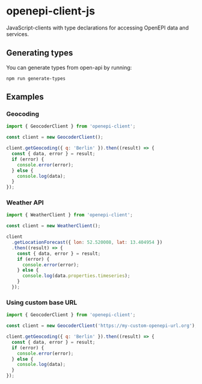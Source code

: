 # openepi-client-js

JavaScript-clients with type declarations for accessing OpenEPI data and services.

## Generating types

You can generate types from open-api by running:

```
npm run generate-types
```

## Examples

### Geocoding

```javascript
import { GeocoderClient } from 'openepi-client';

const client = new GeocoderClient();

client.getGeocoding({ q: 'Berlin' }).then((result) => {
  const { data, error } = result;
  if (error) {
    console.error(error);
  } else {
    console.log(data);
  }
});
```

### Weather API

```javascript
import { WeatherClient } from 'openepi-client';

const client = new WeatherClient();

client
  .getLocationForecast({ lon: 52.520008, lat: 13.404954 })
  .then((result) => {
    const { data, error } = result;
    if (error) {
      console.error(error);
    } else {
      console.log(data.properties.timeseries);
    }
  });
```

### Using custom base URL

```javascript
import { GeocoderClient } from 'openepi-client';

const client = new GeocoderClient('https://my-custom-openepi-url.org');

client.getGeocoding({ q: 'Berlin' }).then((result) => {
  const { data, error } = result;
  if (error) {
    console.error(error);
  } else {
    console.log(data);
  }
});
```
